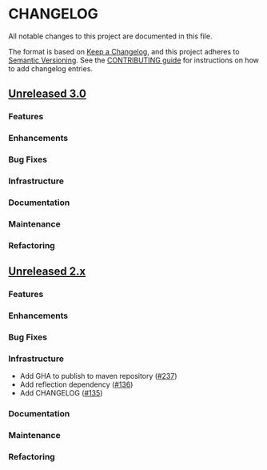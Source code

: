 # CHANGELOG
All notable changes to this project are documented in this file.

The format is based on [Keep a Changelog](https://keepachangelog.com/en/1.0.0/), and this project adheres to [Semantic Versioning](https://semver.org/spec/v2.0.0.html). See the [CONTRIBUTING guide](./CONTRIBUTING.md#Changelog) for instructions on how to add changelog entries.

## [Unreleased 3.0](https://github.com/opensearch-project/neural-search/compare/2.x...HEAD)
### Features
### Enhancements
### Bug Fixes
### Infrastructure
### Documentation
### Maintenance
### Refactoring

## [Unreleased 2.x](https://github.com/opensearch-project/neural-search/compare/2.6...2.x)
### Features
### Enhancements
### Bug Fixes
### Infrastructure
* Add GHA to publish to maven repository ([#237](https://github.com/opensearch-project/neural-search/pull/130))
* Add reflection dependency ([#136](https://github.com/opensearch-project/neural-search/pull/136))
* Add CHANGELOG ([#135](https://github.com/opensearch-project/neural-search/pull/135))
### Documentation
### Maintenance
### Refactoring